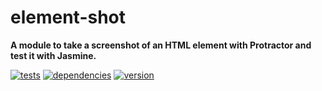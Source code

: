 # element-shot

**A module to take a screenshot of an HTML element with Protractor and test it with Jasmine.**

[![tests](https://img.shields.io/travis/chrisguttandin/element-shot/master.svg?style=flat-square)](https://travis-ci.org/chrisguttandin/element-shot)
[![dependencies](https://img.shields.io/david/chrisguttandin/element-shot.svg?style=flat-square)](https://www.npmjs.com/package/element-shot)
[![version](https://img.shields.io/npm/v/element-shot.svg?style=flat-square)](https://www.npmjs.com/package/element-shot)
